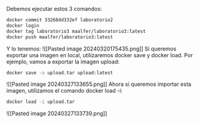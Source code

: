 Debemos ejecutar estos 3 comandos:
```bash
docker commit 33268dd332ef laboratorio2
docker login
docker tag laboratorio3 maalfer/laboratorio3:latest
docker push maalfer/laboratorio3:latest
```
Y lo tenemos:
![[Pasted image 20240320175435.png]]
Si queremos exportar una imagen en local, utilizaremos docker save y docker load. Por ejemplo, vamos a exportar la imagen upload:
```bash
docker save -o upload.tar upload:latest
```
![[Pasted image 20240327133655.png]]
Ahora si queremos importar esta imagen, utilizamos el comando docker load -i:
```bash
docker load -i upload.tar
```
![[Pasted image 20240327133739.png]]
